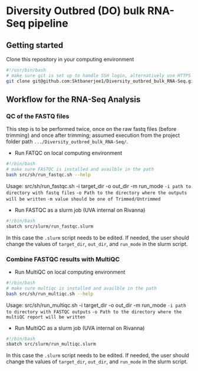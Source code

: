 # Diversity Outbred (DO) bulk RNA-Seq pipeline

## Getting started

Clone this repository in your computing environment

```bash
#!/usr/bin/bash
# make sure git is set up to handle SSH login, alternatively use HTTPS
git clone git@github.com:Sktbanerjee1/Diversity_outbred_bulk_RNA-Seq.git
```

## Workflow for the RNA-Seq Analysis

### QC of the FASTQ files

This step is to be performed twice, once on the raw fastq files (before trimming) and once after trimming; assumed execution from the project folder path `.../Diversity_outbred_bulk_RNA-Seq/`.

* Run FATQC on local computing environment

```bash
#!/bin/bash
# make sure FASTQC is installed and availble in the path
bash src/sh/run_fastqc.sh --help
```
Usage: 
src/sh/run_fastqc.sh -i target_dir -o out_dir -m run_mode
    `-i path to directory with fastq files`
    `-o Path to the directory where the outputs will be written`
    `-m value should be one of Trimmed/Untrimmed`

* Run FASTQC as a slurm job (UVA internal on Rivanna)

```bash
#!/bin/bash
sbatch src/slurm/run_fastqc.slurm
```
In this case the `.slurm` script needs to be edited. If needed, the user should change the values of  `target_dir`, `out_dir`, and `run_mode` in the slurm script.

### Combine FASTQC results with MultiQC

* Run MultiQC on local computing environment

```bash
#!/bin/bash
# make sure multiqc is installed and availble in the path
bash src/sh/run_multiqc.sh --help
```

Usage: 
src/sh/run_multiqc.sh -i target_dir -o out_dir -m run_mode
    `-i path to directory with FASTQC outputs`
    `-o Path to the directory where the multiQC report will be written`
    
* Run MultiQC as a slurm job (UVA internal on Rivanna)

```bash
#!/bin/bash
sbatch src/slurm/run_multiqc.slurm
```
In this case the `.slurm` script needs to be edited. If needed, the user should change the values of  `target_dir`, `out_dir`, and `run_mode` in the slurm script.
